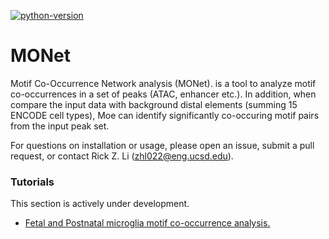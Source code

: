 [![python-version](https://img.shields.io/badge/python-3.6+-blue.svg)](https://www.python.org/downloads/release/python-360/)

# MONet 
Motif Co-Occurrence Network analysis (MONet). is a tool to analyze motif co-occurrences in a set of peaks (ATAC, enhancer etc.). In addition, when compare the input data with background distal elements (summing 15 ENCODE cell types), Moe can identify significantly co-occuring motif pairs from the input peak set.

For questions on installation or usage, please open an issue, submit a pull request, or contact Rick Z. Li (zhl022@eng.ucsd.edu).

### Tutorials

This section is actively under development.

- [Fetal and Postnatal microglia motif co-occurrence analysis.](example/microglia_cooccurrence.ipynb)

